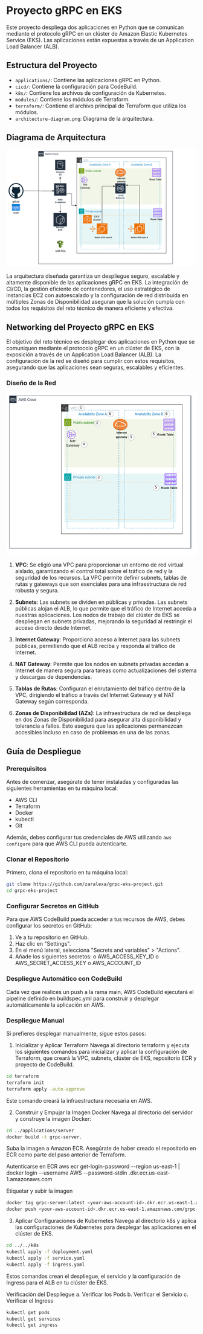 # Proyecto gRPC en EKS

Este proyecto despliega dos aplicaciones en Python que se comunican mediante el protocolo gRPC en un clúster de Amazon Elastic Kubernetes Service (EKS). Las aplicaciones están expuestas a través de un Application Load Balancer (ALB).

## Estructura del Proyecto

- `applications/`: Contiene las aplicaciones gRPC en Python.
- `cicd/`: Contiene la configuración para CodeBuild.
- `k8s/`: Contiene los archivos de configuración de Kubernetes.
- `modules/`: Contiene los módulos de Terraform.
- `terraform/`: Contiene el archivo principal de Terraform que utiliza los módulos.
- `architecture-diagram.png`: Diagrama de la arquitectura.

## Diagrama de Arquitectura

![Diagrama de Arquitectura](diagrama.png)

La arquitectura diseñada garantiza un despliegue seguro, escalable y altamente disponible de las aplicaciones gRPC en EKS. La integración de CI/CD, la gestión eficiente de contenedores, el uso estratégico de instancias EC2 con autoescalado y la configuración de red distribuida en múltiples Zonas de Disponibilidad aseguran que la solución cumpla con todos los requisitos del reto técnico de manera eficiente y efectiva.

## Networking del Proyecto gRPC en EKS

El objetivo del reto técnico es desplegar dos aplicaciones en Python que se comuniquen mediante el protocolo gRPC en un clúster de EKS, con la exposición a través de un Application Load Balancer (ALB). La configuración de la red se diseñó para cumplir con estos requisitos, asegurando que las aplicaciones sean seguras, escalables y eficientes.

### Diseño de la Red

![Networking](networking.png)

1. **VPC**: Se eligió una VPC para proporcionar un entorno de red virtual aislado, garantizando el control total sobre el tráfico de red y la seguridad de los recursos. La VPC permite definir subnets, tablas de rutas y gateways que son esenciales para una infraestructura de red robusta y segura.

2. **Subnets**: Las subnets se dividen en públicas y privadas. Las subnets públicas alojan el ALB, lo que permite que el tráfico de Internet acceda a nuestras aplicaciones. Los nodos de trabajo del clúster de EKS se despliegan en subnets privadas, mejorando la seguridad al restringir el acceso directo desde Internet.

3. **Internet Gateway**: Proporciona acceso a Internet para las subnets públicas, permitiendo que el ALB reciba y responda al tráfico de Internet.

4. **NAT Gateway**: Permite que los nodos en subnets privadas accedan a Internet de manera segura para tareas como actualizaciones del sistema y descargas de dependencias.

5. **Tablas de Rutas**: Configuran el enrutamiento del tráfico dentro de la VPC, dirigiendo el tráfico a través del Internet Gateway y el NAT Gateway según corresponda.

6. **Zonas de Disponibilidad (AZs)**: La infraestructura de red se despliega en dos Zonas de Disponibilidad para asegurar alta disponibilidad y tolerancia a fallos. Esto asegura que las aplicaciones permanezcan accesibles incluso en caso de problemas en una de las zonas.

## Guía de Despliegue

### Prerequisitos

Antes de comenzar, asegúrate de tener instaladas y configuradas las siguientes herramientas en tu máquina local:

- AWS CLI
- Terraform
- Docker
- kubectl
- Git

Además, debes configurar tus credenciales de AWS utilizando `aws configure` para que AWS CLI pueda autenticarte.

### Clonar el Repositorio

Primero, clona el repositorio en tu máquina local:

```bash
git clone https://github.com/zaralexa/grpc-eks-project.git
cd grpc-eks-project
```
### Configurar Secretos en GitHub

Para que AWS CodeBuild pueda acceder a tus recursos de AWS, debes configurar los secretos en GitHub:
1.	Ve a tu repositorio en GitHub.
2.	Haz clic en "Settings".
3.	En el menú lateral, selecciona "Secrets and variables" > "Actions".
4.	Añade los siguientes secretos:
o	AWS_ACCESS_KEY_ID
o	AWS_SECRET_ACCESS_KEY
o	AWS_ACCOUNT_ID
### Despliegue Automático con CodeBuild
Cada vez que realices un push a la rama main, AWS CodeBuild ejecutará el pipeline definido en buildspec.yml para construir y desplegar automáticamente la aplicación en AWS.
### Despliegue Manual
Si prefieres desplegar manualmente, sigue estos pasos:
1. Inicializar y Aplicar Terraform
Navega al directorio terraform y ejecuta los siguientes comandos para inicializar y aplicar la configuración de Terraform, que creará la VPC, subnets, clúster de EKS, repositorio ECR y proyecto de CodeBuild.

```bash
cd terraform
terraform init
terraform apply -auto-approve
```
Este comando creará la infraestructura necesaria en AWS.

2. Construir y Empujar la Imagen Docker
Navega al directorio del servidor y construye la imagen Docker:

```bash
cd ../applications/server
docker build -t grpc-server.
```
Suba la imagen a Amazon ECR. Asegúrate de haber creado el repositorio en ECR como parte del paso anterior de Terraform.

Autenticarse en ECR
aws ecr get-login-password --region us-east-1 | docker login --username AWS --password-stdin <your-aws-account-id>.dkr.ecr.us-east-1.amazonaws.com

Etiquetar y subir la imagen
```bash
docker tag grpc-server:latest <your-aws-account-id>.dkr.ecr.us-east-1.amazonaws.com/grpc-server:latest
docker push <your-aws-account-id>.dkr.ecr.us-east-1.amazonaws.com/grpc-server:latest
```

3. Aplicar Configuraciones de Kubernetes
Navega al directorio k8s y aplica las configuraciones de Kubernetes para desplegar las aplicaciones en el clúster de EKS.
```bash
cd ../../k8s
kubectl apply -f deployment.yaml
kubectl apply -f service.yaml
kubectl apply -f ingress.yaml
```
Estos comandos crean el despliegue, el servicio y la configuración de Ingress para el ALB en tu clúster de EKS.

Verificación del Despliegue
a.	Verificar los Pods
b.	Verificar el Servicio
c.	Verificar el Ingress
```bash
kubectl get pods
kubectl get services
kubectl get ingress
```